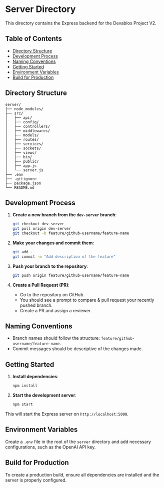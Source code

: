 # Server Directory

This directory contains the Express backend for the Devablos Project V2.

## Table of Contents

- [Directory Structure](#directory-structure)
- [Development Process](#development-process)
- [Naming Conventions](#naming-conventions)
- [Getting Started](#getting-started)
- [Environment Variables](#environment-variables)
- [Build for Production](#build-for-production)

## Directory Structure

```plaintext
server/
├── node_modules/
├── src/
│   ├── api/
│   ├── config/
│   ├── controllers/
│   ├── middlewares/
│   ├── models/
│   ├── routes/
│   ├── services/
│   ├── sockets/
│   ├── views/
│   ├── bin/
│   ├── public/
│   ├── app.js
│   └── server.js
├── .env
├── .gitignore
├── package.json
└── README.md
```

## Development Process

1. **Create a new branch from the `dev-server` branch**:
    ```bash
    git checkout dev-server
    git pull origin dev-server
    git checkout -b feature/github-username/feature-name
    ```

2. **Make your changes and commit them**:
    ```bash
    git add .
    git commit -m "Add description of the feature"
    ```

3. **Push your branch to the repository**:
    ```bash
    git push origin feature/github-username/feature-name
    ```

4. **Create a Pull Request (PR)**:
    - Go to the repository on GitHub.
    - You should see a prompt to compare & pull request your recently pushed branch.
    - Create a PR and assign a reviewer.

## Naming Conventions

- Branch names should follow the structure: `feature/github-username/feature-name`.
- Commit messages should be descriptive of the changes made.

## Getting Started

1. **Install dependencies**:
    ```bash
    npm install
    ```

2. **Start the development server**:
    ```bash
    npm start
    ```

This will start the Express server on `http://localhost:5000`.

## Environment Variables

Create a `.env` file in the root of the `server` directory and add necessary configurations, such as the OpenAI API key.

## Build for Production

To create a production build, ensure all dependencies are installed and the server is properly configured.

